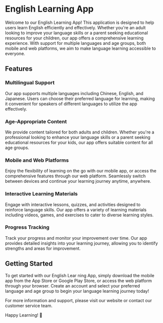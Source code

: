 # English Learning App

Welcome to our English Learning App! This application is designed to help users learn English efficiently and effectively. Whether you're an adult looking to improve your language skills or a parent seeking educational resources for your children, our app offers a comprehensive learning experience. With support for multiple languages and age groups, both mobile and web platforms, we aim to make language learning accessible to everyone.

## Features

### Multilingual Support
Our app supports multiple languages including Chinese, English, and Japanese. Users can choose their preferred language for learning, making it convenient for speakers of different languages to utilize the app effectively.

### Age-Appropriate Content
We provide content tailored for both adults and children. Whether you're a professional looking to enhance your language skills or a parent seeking educational resources for your kids, our app offers suitable content for all age groups.

### Mobile and Web Platforms
Enjoy the flexibility of learning on the go with our mobile app, or access the comprehensive features through our web platform. Seamlessly switch between devices and continue your learning journey anytime, anywhere.

### Interactive Learning Materials
Engage with interactive lessons, quizzes, and activities designed to reinforce language skills. Our app offers a variety of learning materials including videos, games, and exercises to cater to diverse learning styles.

### Progress Tracking
Track your progress and monitor your improvement over time. Our app provides detailed insights into your learning journey, allowing you to identify strengths and areas for improvement.

## Getting Started

To get started with our English Lear    ning App, simply download the mobile app from the App Store or Google Play Store, or access the web platform through your browser. Create an account and select your preferred language and age group to begin your language learning journey today!

For more information and support, please visit our website or contact our customer service team.

Happy Learning! 🌟
